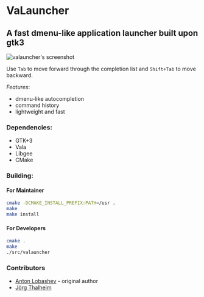VaLauncher
==========

A fast dmenu-like application launcher built upon gtk3
-------------------------------------------

![valauncher's screenshot](http://i.imgur.com/WQk0rAu.png "Screenshot")

Use `Tab` to move forward through the completion list and `Shift+Tab` to move backward.

*Features*:

 * dmenu-like autocompletion 
 * command history
 * lightweight and fast

### Dependencies:

* GTK+3
* Vala
* Libgee
* CMake

### Building:

#### For Maintainer

```bash
cmake -DCMAKE_INSTALL_PREFIX:PATH=/usr .
make
make install
```

#### For Developers

```bash
cmake .
make
./src/valauncher
```

### Contributors

* [Anton Lobashev](https://github.com/soulthreads) - original author
* [Jörg Thalheim](https://github.com/Mic92)
